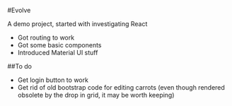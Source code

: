 #Evolve

A demo project, started with investigating React

- Got routing to work
- Got some basic components
- Introduced Material UI stuff

##To do
* Get login button to work
* Get rid of old bootstrap code for editing carrots (even though rendered obsolete by the drop in grid, it may be worth keeping)
